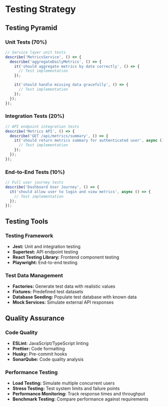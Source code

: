 # Testing Strategy

## Testing Pyramid

### Unit Tests (70%)

```typescript
// Service layer unit tests
describe('MetricsService', () => {
  describe('aggregateDailyMetrics', () => {
    it('should aggregate metrics by date correctly', () => {
      // Test implementation
    });

    it('should handle missing data gracefully', () => {
      // Test implementation
    });
  });
});
```

### Integration Tests (20%)

```typescript
// API endpoint integration tests
describe('Metrics API', () => {
  describe('GET /api/metrics/summary', () => {
    it('should return metrics summary for authenticated user', async () => {
      // Test implementation
    });
  });
});
```

### End-to-End Tests (10%)

```typescript
// Full user journey tests
describe('Dashboard User Journey', () => {
  it('should allow user to login and view metrics', async () => {
    // Test implementation
  });
});
```

## Testing Tools

### Testing Framework

- **Jest:** Unit and integration testing
- **Supertest:** API endpoint testing
- **React Testing Library:** Frontend component testing
- **Playwright:** End-to-end testing

### Test Data Management

- **Factories:** Generate test data with realistic values
- **Fixtures:** Predefined test datasets
- **Database Seeding:** Populate test database with known data
- **Mock Services:** Simulate external API responses

## Quality Assurance

### Code Quality

- **ESLint:** JavaScript/TypeScript linting
- **Prettier:** Code formatting
- **Husky:** Pre-commit hooks
- **SonarQube:** Code quality analysis

### Performance Testing

- **Load Testing:** Simulate multiple concurrent users
- **Stress Testing:** Test system limits and failure points
- **Performance Monitoring:** Track response times and throughput
- **Benchmark Testing:** Compare performance against requirements
